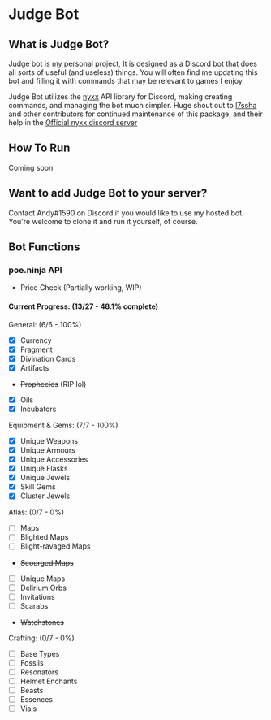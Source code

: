 # Judge Bot

## What is Judge Bot?
Judge bot is my personal project, It is designed as a Discord bot that does all sorts of useful (and useless) things. You will often find me updating this bot and filling it with commands that may be relevant to games I enjoy.

Judge Bot utilizes the [nyxx][1] API library for Discord, making creating commands, and managing the bot much simpler. Huge shout out to [l7ssha][2] and other contributors for continued maintenance of this package, and their help in the [Official nyxx discord server][3] 
 
## How To Run
Coming soon

## Want to add Judge Bot to your server?

Contact Andy#1590 on Discord if you would like to use my hosted bot. You're welcome to clone it and run it yourself, of course.

## Bot Functions


### poe.ninja API
 - Price Check (Partially working, WIP)

#### Current Progress: (13/27 - 48.1% complete)
General: (6/6 - 100%)
 - [x] Currency
 - [x] Fragment
 - [x] Divination Cards
 - [x] Artifacts
 - ~~Prophecies~~ (RIP lol)
 - [x] Oils
 - [x] Incubators

Equipment & Gems: (7/7 - 100%)
 - [x] Unique Weapons
 - [x] Unique Armours
 - [x] Unique Accessories
 - [x] Unique Flasks
 - [x] Unique Jewels
 - [x] Skill Gems
 - [x] Cluster Jewels

Atlas: (0/7 - 0%)
 - [ ] Maps
 - [ ] Blighted Maps
 - [ ] Blight-ravaged Maps
 - ~~Scourged Maps~~
 - [ ] Unique Maps
 - [ ] Delirium Orbs
 - [ ] Invitations
 - [ ] Scarabs
 - ~~Watchstones~~

Crafting: (0/7 - 0%)
 - [ ] Base Types
 - [ ] Fossils
 - [ ] Resonators
 - [ ] Helmet Enchants
 - [ ] Beasts
 - [ ] Essences
 - [ ] Vials

[1]: https://pub.dev/packages/nyxx
[2]: https://github.com/l7ssha
[3]: https://discord.gg/nyxx